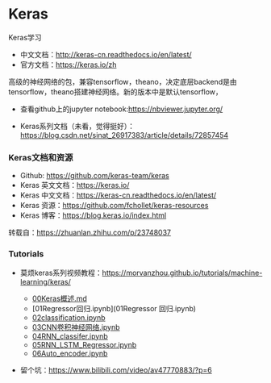 # Keras
Keras学习

* 中文文档：http://keras-cn.readthedocs.io/en/latest/
* 官方文档：https://keras.io/zh

高级的神经网络的包，兼容tensorflow，theano，决定底层backend是由tensorflow，theano搭建神经网络。新的版本中是默认tensorflow，

* 查看github上的jupyter notebook:https://nbviewer.jupyter.org/

* Keras系列文档（未看，觉得挺好）：https://blog.csdn.net/sinat_26917383/article/details/72857454


### Keras文档和资源

* Github: https://github.com/keras-team/keras
* Keras 英文文档：https://keras.io/
* Keras 中文文档：https://keras-cn.readthedocs.io/en/latest/
* Keras 资源：https://github.com/fchollet/keras-resources
* Keras 博客：https://blog.keras.io/index.html

转载自：https://zhuanlan.zhihu.com/p/23748037


### Tutorials

* 莫烦keras系列视频教程：https://morvanzhou.github.io/tutorials/machine-learning/keras/
    * [00Keras概述.md](00Keras概述.md)
    * [01Regressor回归.ipynb](01Regressor 回归.ipynb)
    * [02classification.ipynb](02classification.ipynb)
    * [03CNN卷积神经网络.ipynb](03CNN卷积神经网络.ipynb)
    * [04RNN_classifer.ipynb](04RNN_classifer.ipynb)
    * [05RNN_LSTM_Regressor.ipynb](05RNN_LSTM_Regressor.ipynb)
    * [06Auto_encoder.ipynb](06Auto_encoder.ipynb)



* 留个坑：https://www.bilibili.com/video/av47770883/?p=6









